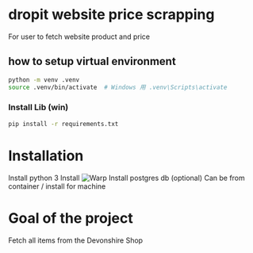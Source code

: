 # dropit website price scrapping
For user to fetch website product and price



## how to setup virtual environment

```sh
python -m venv .venv
source .venv/bin/activate  # Windows 用 .venv\Scripts\activate
```


### Install Lib (win)
```sh
pip install -r requirements.txt
```










# Installation
Install python 3
Install ![Warp](https://www.warp.dev/)
Install postgres db (optional)
    Can be from container / install for machine





# Goal of the project
Fetch all items from the Devonshire Shop